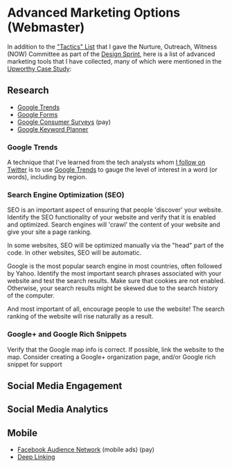 # Advanced Marketing Options (Webmaster)

In addition to the ["Tactics" List](http://s3.amazonaws.com/Website_Properties_UGC/market-your-church/documents/STEP_4_IMPLEMENTATION_HOMEWORK.PDF) that I gave the Nurture, Outreach, Witness (NOW) Committee as part of the [Design Sprint](design_sprint.md), here is a list of advanced marketing tools that I have collected, many of which were mentioned in the [Upworthy Case Study](upworthy_case_study.md):

## Research
* [Google Trends](http://www.google.com/trends)
* [Google Forms](http://www.google.com/forms/about)
* [Google Consumer Surveys](http://www.google.com/insights/consumersurveys/home) (pay)
* [Google Keyword Planner](https://support.google.com/adwords/answer/3114286?hl=en)

### Google Trends

A technique that I've learned from the tech analysts whom [I follow on Twitter](https://twitter.com/katimichel/following) is to use [Google Trends](http://www.google.com/trends) to gauge the level of interest in a word (or words), including by region. 



### Search Engine Optimization (SEO)
SEO is an important aspect of ensuring that people 'discover' your website. Identify the SEO functionality of your website and verify that it is enabled and optimized. Search engines will 'crawl' the content of your website and give your site a page ranking. 

In some websites, SEO will be optimized manually via the "head" part of the code. In other websites, SEO will be automatic. 

Google is the most popular search engine in most countries, often followed by Yahoo. Identify the most important search phrases associated with your website and test the search results. Make sure that cookies are not enabled. Otherwise, your search results might be skewed due to the search history of the computer. 

And most important of all, encourage people to use the website! The search ranking of the website will rise naturally as a result.

### Google+ and Google Rich Snippets
Verify that the Google map info is correct. If possible, link the website to the map. Consider creating a Google+ organization page, and/or Google rich snippet for support

## Social Media Engagement

## Social Media Analytics

## Mobile
* [Facebook Audience Network](https://www.facebook.com/business/news/audience-network) (mobile ads) (pay)
* [Deep Linking](http://en.wikipedia.org/wiki/Mobile_deep_linking)



